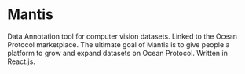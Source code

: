 # Mantis
Data Annotation tool for computer vision datasets. Linked to the Ocean Protocol marketplace. The ultimate goal of Mantis is to give people a platform to grow and expand datasets on Ocean Protocol. Written in React.js.
